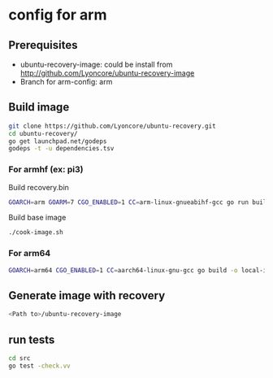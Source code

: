 # config for arm

## Prerequisites
- ubuntu-recovery-image: could be install from http://github.com/Lyoncore/ubuntu-recovery-image
- Branch for arm-config: arm


## Build image
``` bash
git clone https://github.com/Lyoncore/ubuntu-recovery.git
cd ubuntu-recovery/
go get launchpad.net/godeps
godeps -t -u dependencies.tsv
```

### For armhf (ex: pi3)

Build recovery.bin
``` bash
GOARCH=arm GOARM=7 CGO_ENABLED=1 CC=arm-linux-gnueabihf-gcc go run build.go build
```
Build base image
``` bash
./cook-image.sh
```

### For arm64
``` bash
GOARCH=arm64 CGO_ENABLED=1 CC=aarch64-linux-gnu-gcc go build -o local-includes/recovery/bin/recovery.bin ./src/
```

## Generate image with recovery
``` bash
<Path to>/ubuntu-recovery-image
```

## run tests
``` bash
cd src
go test -check.vv
```
